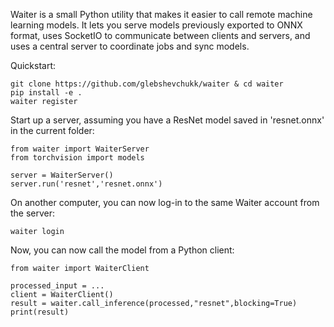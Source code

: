 Waiter is a small Python utility that makes it easier to call remote machine learning models. It lets you serve models previously exported to ONNX format, uses SocketIO to communicate between clients and servers, and uses a central server to coordinate jobs and sync models. 

Quickstart:

```
git clone https://github.com/glebshevchukk/waiter & cd waiter
pip install -e .
waiter register
```

Start up a server, assuming you have a ResNet model saved in 'resnet.onnx' in the current folder:

```
from waiter import WaiterServer
from torchvision import models

server = WaiterServer()
server.run('resnet','resnet.onnx')
```

On another computer, you can now log-in to the same Waiter account from the server:

```
waiter login
```

Now, you can now call the model from a Python client:
```
from waiter import WaiterClient

processed_input = ...
client = WaiterClient()
result = waiter.call_inference(processed,"resnet",blocking=True)
print(result)
```